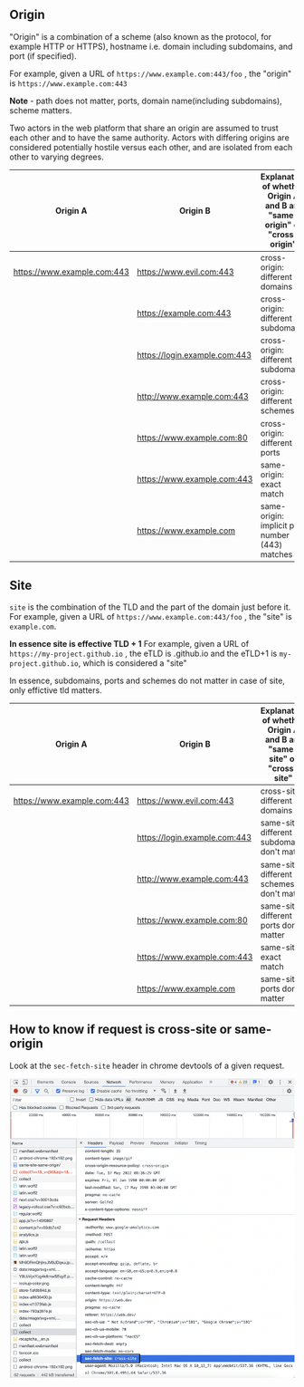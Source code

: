 
## Origin

"Origin" is a combination of a scheme (also known as the protocol, for example HTTP or HTTPS), hostname i.e. domain including subdomains, and port (if specified).
   
For example, given a URL of `https://www.example.com:443/foo` , the "origin" is `https://www.example.com:443`

**Note** - path does not matter, ports, domain name(including subdomains), scheme matters.

Two actors in the web platform that share an origin are assumed to trust each other and to have the same authority. Actors with differing origins are considered potentially hostile versus each other, and are isolated from each other to varying degrees.

| Origin A | Origin B | Explanation of whether Origin A and B are "same-origin" or "cross-origin"
| --- | --- | --- |
| https://www.example.com:443 |	https://www.evil.com:443 | cross-origin: different domains
| | https://example.com:443 | cross-origin: different subdomains
| | https://login.example.com:443	| cross-origin: different subdomains
| | http://www.example.com:443 | cross-origin: different schemes
| | https://www.example.com:80 | cross-origin: different ports
| | https://www.example.com:443 | same-origin: exact match
| | https://www.example.com | same-origin: implicit port number (443) matches

## Site

`site` is the combination of the TLD and the part of the domain just before it. For example, given a URL of `https://www.example.com:443/foo` , the "site" is `example.com`.

**In essence site is effective TLD + 1**
For example, given a URL of `https://my-project.github.io` , the eTLD is .github.io and the eTLD+1 is `my-project.github.io`, which is considered a "site"

In essence, subdomains, ports and schemes do not matter in case of site, only effictive tld matters.

| Origin A | Origin B | Explanation of whether Origin A and B are "same-site" or "cross-site" |
| --- | --- | --- |
| https://www.example.com:443 | https://www.evil.com:443 | cross-site: different domains
| | https://login.example.com:443 | same-site: different subdomains don't matter
| | http://www.example.com:443 | same-site: different schemes don't matter
| | https://www.example.com:80 | same-site: different ports don't matter
| | https://www.example.com:443 | same-site: exact match
| | https://www.example.com | same-site: ports don't matter

## How to know if request is cross-site or same-origin

Look at the `sec-fetch-site` header in chrome devtools of a given request.

![sec fetch site](images/sec-fetch-site.png)
